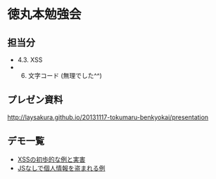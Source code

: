 # 徳丸本勉強会

## 担当分

- 4.3. XSS
- 6. 文字コード (無理でした^^)

## プレゼン資料

http://laysakura.github.io/20131117-tokumaru-benkyokai/presentation

## デモ一覧

- [XSSの初歩的な例と実害](/sample-sites/attacker-sites/ex00_WhatIsXSS/README.md)
- [JSなしで個人情報を盗まれる例](/sample-sites/attacker-sites/ex01_FormOverride/README.md)
